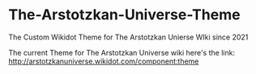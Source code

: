 # The-Arstotzkan-Universe-Theme
The Custom Wikidot Theme for The Arstotzkan Unierse WIki since 2021

The current Theme for The Arstotzkan Universe wiki here's the link: http://arstotzkanuniverse.wikidot.com/component:theme
